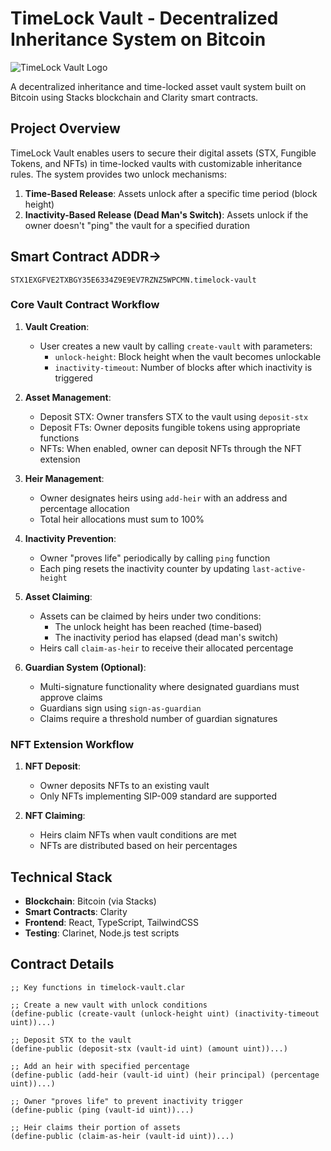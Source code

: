 # TimeLock Vault - Decentralized Inheritance System on Bitcoin

![TimeLock Vault Logo](./frontend/public/logo.png)

A decentralized inheritance and time-locked asset vault system built on Bitcoin using Stacks blockchain and Clarity smart contracts.

## Project Overview

TimeLock Vault enables users to secure their digital assets (STX, Fungible Tokens, and NFTs) in time-locked vaults with customizable inheritance rules. The system provides two unlock mechanisms:

1. **Time-Based Release**: Assets unlock after a specific time period (block height)
2. **Inactivity-Based Release (Dead Man's Switch)**: Assets unlock if the owner doesn't "ping" the vault for a specified duration

## Smart Contract ADDR->
``` STX1EXGFVE2TXBGY35E6334Z9E9EV7RZNZ5WPCMN.timelock-vault ```


### Core Vault Contract Workflow

1. **Vault Creation**:
   - User creates a new vault by calling `create-vault` with parameters:
     - `unlock-height`: Block height when the vault becomes unlockable
     - `inactivity-timeout`: Number of blocks after which inactivity is triggered

2. **Asset Management**:
   - Deposit STX: Owner transfers STX to the vault using `deposit-stx`
   - Deposit FTs: Owner deposits fungible tokens using appropriate functions
   - NFTs: When enabled, owner can deposit NFTs through the NFT extension

3. **Heir Management**:
   - Owner designates heirs using `add-heir` with an address and percentage allocation
   - Total heir allocations must sum to 100%

4. **Inactivity Prevention**:
   - Owner "proves life" periodically by calling `ping` function
   - Each ping resets the inactivity counter by updating `last-active-height`

5. **Asset Claiming**:
   - Assets can be claimed by heirs under two conditions:
     - The unlock height has been reached (time-based)
     - The inactivity period has elapsed (dead man's switch)
   - Heirs call `claim-as-heir` to receive their allocated percentage

6. **Guardian System (Optional)**:
   - Multi-signature functionality where designated guardians must approve claims
   - Guardians sign using `sign-as-guardian`
   - Claims require a threshold number of guardian signatures

### NFT Extension Workflow

1. **NFT Deposit**: 
   - Owner deposits NFTs to an existing vault
   - Only NFTs implementing SIP-009 standard are supported

2. **NFT Claiming**:
   - Heirs claim NFTs when vault conditions are met
   - NFTs are distributed based on heir percentages

## Technical Stack

- **Blockchain**: Bitcoin (via Stacks)
- **Smart Contracts**: Clarity
- **Frontend**: React, TypeScript, TailwindCSS
- **Testing**: Clarinet, Node.js test scripts

## Contract Details

```clarity
;; Key functions in timelock-vault.clar

;; Create a new vault with unlock conditions
(define-public (create-vault (unlock-height uint) (inactivity-timeout uint))...)

;; Deposit STX to the vault
(define-public (deposit-stx (vault-id uint) (amount uint))...)

;; Add an heir with specified percentage
(define-public (add-heir (vault-id uint) (heir principal) (percentage uint))...)

;; Owner "proves life" to prevent inactivity trigger
(define-public (ping (vault-id uint))...)

;; Heir claims their portion of assets
(define-public (claim-as-heir (vault-id uint))...)
```